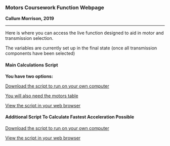### Motors Coursework Function Webpage
**Callum Morrison, 2019**

---

Here is where you can access the live function designed to aid in motor and transmission selection.

The variables are currently set up in the final state (once all transmission components have been selected)

#### Main Calculations Script

**You have two options:**

[Download the script to run on your own computer](https://github.com/XDGFX/motors-ESD/raw/master/calculate.mlx)

[You will also need the motors table](https://github.com/XDGFX/motors-ESD/raw/master/motorsTable.mat)

[View the script in your web browser](calculate.html)

#### Additional Script To Calculate Fastest Acceleration Possible

[Download the script to run on your own computer](https://github.com/XDGFX/motors-ESD/raw/master/findLimits.m)

[View the script in your web browser](findLimits.html)
